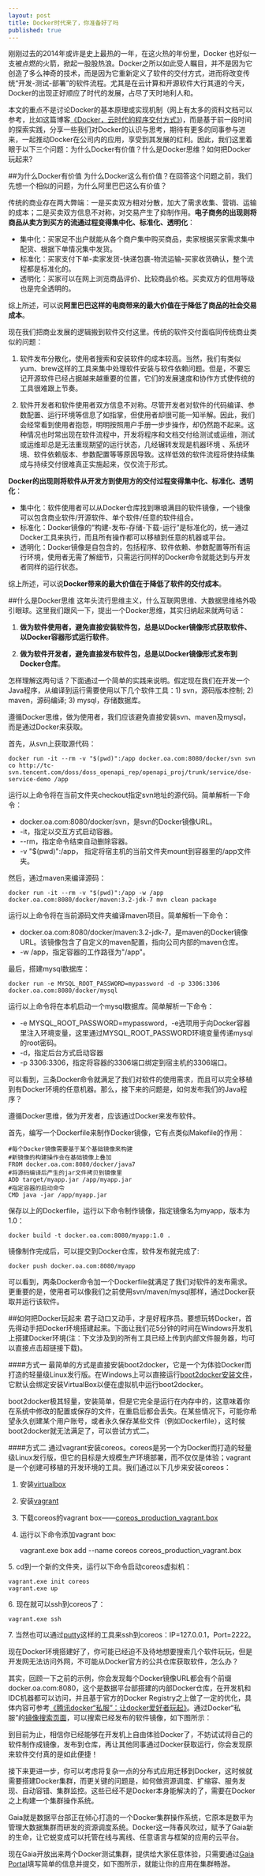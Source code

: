 ```yaml
---
layout: post
title: Docker时代来了，你准备好了吗
published: true
---
```


刚刚过去的2014年或许是史上最热的一年，在这火热的年份里，Docker 也好似一支被点燃的火箭，掀起一股股热浪。Docker之所以如此受人瞩目，并不是因为它创造了多么神奇的技术，而是因为它重新定义了软件的交付方式，进而将改变传统“开发-测试-部署”的软件流程。尤其是在云计算和开源软件大行其道的今天，Docker的出现正好顺应了时代的发展，占尽了天时地利人和。

本文的重点不是讨论Docker的基本原理或实现机制（网上有太多的资料文档可以参考，比如这篇博客[《Docker，云时代的程序交付方式》](http://liubin.org/2014/08/11/docker-cloud-app-delivery-style/))，而是基于前一段时间的探索实践，分享一些我们对Docker的认识与思考，期待有更多的同事参与进来，一起推动Docker在公司内的应用，享受到其发展的红利。因此，我们这里着眼于以下三个问题：为什么Docker有价值？什么是Docker思维？如何把Docker玩起来?

##为什么Docker有价值
为什么Docker这么有价值？在回答这个问题之前，我们先想一个相似的问题，为什么阿里巴巴这么有价值？

传统的商业存在两大弊端：一是买卖双方相对分散，加大了需求收集、营销、运输的成本；二是买卖双方信息不对称，对交易产生了抑制作用。**电子商务的出现则将商品从卖方到买方的流通过程变得集中化、标准化、透明化**：

- 集中化：买家足不出户就能从各个商户集中购买商品，卖家根据买家需求集中配货、根据下单情况集中发货。
- 标准化：买家支付下单-卖家发货-快递包裹-物流运输-买家收货确认，整个流程都是标准化的。
- 透明化：买家可以在网上浏览商品评价、比较商品价格。买卖双方的信用等级也是完全透明的。

综上所述，可以说**阿里巴巴这样的电商带来的最大价值在于降低了商品的社会交易成本**。

现在我们把商业发展的逻辑搬到软件交付这里。传统的软件交付面临同传统商业类似的问题：

1. 软件发布分散化，使用者搜索和安装软件的成本较高。当然，我们有类似yum、brew这样的工具来集中处理软件安装与软件依赖问题。但是，不要忘记开源软件已经占据越来越重要的位置，它们的发展速度和协作方式使传统的工具很难跟上节奏。

2. 软件开发者和软件使用者双方信息不对称。尽管开发者对软件的代码编译、参数配置、运行环境等信息了如指掌，但使用者却很可能一知半解。因此，我们会经常看到使用者抱怨，明明按照用户手册一步步操作，却仍然跑不起来。这种情况也时常出现在软件流程中，开发将程序和文档交付给测试或运维，测试或运维却总是无法重现期望的运行状态，几经辗转发现是机器环境 、系统环境、软件依赖版本、参数配置等等原因导致。这样低效的软件流程将使持续集成与持续交付很难真正实施起来，仅仅流于形式。

**Docker的出现则将软件从开发方到使用方的交付过程变得集中化、标准化、透明化**：

- 集中化：软件使用者可以从Docker仓库找到琳琅满目的软件镜像，一个镜像可以包含商业软件/开源软件、单个软件/任意的软件组合。
- 标准化：Docker镜像的“构建-发布-存储-下载-运行”是标准化的，统一通过Docker工具来执行，而且所有操作都可以移植到任意的机器或平台。
- 透明化：Docker镜像是自包含的，包括程序、软件依赖、参数配置等所有运行环境，使用者无需了解细节，只需运行同样的Docker命令就能达到与开发者同样的运行状态。

综上所述，可以说**Docker带来的最大价值在于降低了软件的交付成本**。
    
##什么是Docker思维
这年头流行思维主义，什么互联网思维、大数据思维格外吸引眼球。这里我们跟风一下，提出一个Docker思维，其实归纳起来就两句话：

1. **做为软件使用者，避免直接安装软件包，总是以Docker镜像形式获取软件、以Docker容器形式运行软件**。

2. **做为软件开发者，避免直接发布软件包，总是以Docker镜像形式发布到Docker仓库**。

怎样理解这两句话？下面通过一个简单的实践来说明。假定现在我们在开发一个Java程序，从编译到运行需要使用以下几个软件工具：1) svn，源码版本控制; 2) maven，源码编译; 3) mysql，存储数据库。

遵循Docker思维，做为使用者，我们应该避免直接安装svn、maven及mysql，而是通过Docker来获取。

首先，从svn上获取源代码：
    
    docker run -it --rm -v "$(pwd)":/app docker.oa.com:8080/docker/svn svn co http://tc-svn.tencent.com/doss/doss_openapi_rep/openapi_proj/trunk/service/dse-service-demo /app
    
运行以上命令将在当前文件夹checkout指定svn地址的源代码。简单解析一下命令：
 
- docker.oa.com:8080/docker/svn，是svn的Docker镜像URL。
- -it，指定以交互方式启动容器。
- --rm，指定命令结束自动删除容器。
- -v "$(pwd)":/app， 指定将宿主机的当前文件夹mount到容器里的/app文件夹。

然后，通过maven来编译源码：

    docker run -it --rm -v "$(pwd)":/app -w /app docker.oa.com:8080/docker/maven:3.2-jdk-7 mvn clean package

运行以上命令将在当前源码文件夹编译maven项目。简单解析一下命令：

- docker.oa.com:8080/docker/maven:3.2-jdk-7，是maven的Docker镜像URL。该镜像包含了自定义的maven配置，指向公司内部的maven仓库。
- -w /app，指定容器的工作路径为"/app"。

最后，搭建mysql数据库：

    docker run -e MYSQL_ROOT_PASSWORD=mypassword -d -p 3306:3306 docker.oa.com:8080/docker/mysql
    
运行以上命令将在本机启动一个mysql数据库。简单解析一下命令：

- -e MYSQL_ROOT_PASSWORD=mypassword，-e选项用于向Docker容器里注入环境变量，这里通过MYSQL_ROOT_PASSWORD环境变量传递mysql的root密码。
- -d，指定后台方式启动容器
- -p 3306:3306，指定将容器的3306端口绑定到宿主机的3306端口。
    
可以看到，三条Docker命令就满足了我们对软件的使用需求，而且可以完全移植到有Docker环境的任意机器。那么，接下来的问题是，如何发布我们的Java程序？

遵循Docker思维，做为开发者，应该通过Docker来发布软件。

首先，编写一个Dockerfile来制作Docker镜像，它有点类似Makefile的作用：

    #每个Docker镜像需要基于某个基础镜像来构建
    #新镜像的构建操作会在基础镜像上叠加
    FROM docker.oa.com:8080/docker/java7
    #将源码编译后产生的jar文件拷贝到镜像里
    ADD target/myapp.jar /app/myapp.jar
    #指定容器的启动命令
    CMD java -jar /app/myapp.jar
    
保存以上的Dockerfile，运行以下命令制作镜像，指定镜像名为myapp，版本为1.0：

    docker build -t docker.oa.com:8080/myapp:1.0 .

镜像制作完成后，可以提交到Docker仓库，软件发布就完成了:

    docker push docker.oa.com:8080/myapp

可以看到，两条Docker命令加一个Dockerfile就满足了我们对软件的发布需求。更重要的是，使用者可以像我们之前使用svn/maven/mysql那样，通过Docker获取并运行该软件。

##如何把Docker玩起来
君子动口又动手，才是好程序员。要想玩转Docker，首先得动手把Docker环境搭建起来。下面让我们花5分钟的时间在Windows开发机上搭建Docker环境(注：下文涉及到的所有工具已经上传到内部文件服务器，均可以直接点击超链接下载)。

####方式一
最简单的方式是直接安装boot2docker，它是一个为体验Docker而打造的轻量级Linux发行版。在Windows上可以直接运行[boot2docker安装文件](http://maven.data.oa.com/nexus/content/groups/public/com/tencent/docker/boot2docker/0.1/docker-install.exe)，它默认会绑定安装VirtualBox以便在虚拟机中运行boot2docker。

boot2docker极其轻量，安装简单，但是它完全是运行在内存中的，这意味着你在系统中修改的配置或保存的文件，在重启后都会丢失。在某些情况下，可能你希望永久创建某个用户账号，或者永久保存某些文件（例如Dockerfile），这时候boot2docker就无法满足了，可以尝试方式二。

####方式二
通过vagrant安装coreos。coreos是另一个为Docker而打造的轻量级Linux发行版，但它的目标是大规模生产环境部署，而不仅仅是体验；vagrant是一个创建可移植的开发环境的工具。我们通过以下几步来安装coreos：
1. 安装[virtualbox](http://maven.data.oa.com/nexus/content/groups/public/com/tencent/docker/VirtualBox/4.3.20-96997-Win/VirtualBox-4.3.20-96997-Win.exe)
2. 安装[vagrant](http://maven.data.oa.com/nexus/content/groups/public/com/tencent/docker/vagrant/1.6.5/vagrant_1.6.5.msi)
3. 下载coreos的vagrant box——[coreos_production_vagrant.box](http://maven.data.oa.com/nexus/content/groups/public/com/tencent/docker/coreos-vagrant/1.0.0/coreos_production_vagrant.box)
4. 运行以下命令添加vagrant box:

    vagrant.exe box add --name coreos coreos_production_vagrant.box

5\. cd到一个新的文件夹，运行以下命令启动coreos虚拟机：

    vagrant.exe init coreos
    vagrant.exe up
    
6\. 现在就可以ssh到coreos了：
    
    vagrant.exe ssh

7\. 当然也可以通过[putty](http://maven.data.oa.com/nexus/content/groups/public/com/tencent/docker/putty/0.63/putty_V0.63.0.0.43510830.exe)这样的工具来ssh到coreos：IP=127.0.0.1，Port=2222。

现在Docker环境搭建好了，你可能已经迫不及待地想要搜索几个软件玩玩，但是开发网无法访问外网，不可能从Docker官方的公共仓库获取软件，怎么办？

其实，回顾一下之前的示例，你会发现每个Docker镜像URL都会有个前缀docker.oa.com:8080，这个是数据平台部搭建的内部Docker仓库，在开发机和IDC机器都可以访问，并且基于官方的Docker Registry之上做了一定的优化，具体内容可参考[《腾讯docker“私服”：让docker爱好者玩起》](http://km.oa.com/group/docker/articles/show/205373)。通过Docker“私服”的[镜像搜索页面](http://gri.oa.com/gaia/image/imglist)，可以搜索已经发布的软件镜像，如下图所示：


到目前为止，相信你已经能够在开发机上自由体验Docker了，不妨试试将自己的软件制作成镜像，发布到仓库，再让其他同事通过Docker获取运行，你会发现原来软件交付真的是如此便捷！

接下来更进一步，你可以考虑将复杂一点的分布式应用迁移到Docker，这时候就需要搭建Docker集群，而更关键的问题是，如何做资源调度、扩缩容、服务发现、自动容错、集群监控。这些已经不是Docker本身能解决的了，需要在Docker之上构建一个集群操作系统。

Gaia就是数据平台部正在倾心打造的一个Docker集群操作系统，它原本是数平为管理大数据集群而研发的资源调度系统。Docker这一阵春风吹过，赋予了Gaia新的生命，让它蜕变成可以托管在线与离线、任意语言与框架的应用的云平台。

现在Gaia开放出来两个Docker测试集群，提供给大家任意体验，只需要通过[Gaia Portal](http://gri.oa.com/gaia/app/create)填写简单的信息并提交，如下图所示，就能让你的应用在集群畅游。

